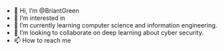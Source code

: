 - 👋 Hi, I’m @BriantGreen
- 👀 I’m interested in 
- 🌱 I’m currently learning computer science and information engineering.  
- 💞️ I’m looking to collaborate on deep learning about cyber security.
- 📫 How to reach me 

<!---
BriantGreen/BriantGreen is a ✨ special ✨ repository because its `README.md` (this file) appears on your GitHub profile.
You can click the Preview link to take a look at your changes.
--->
